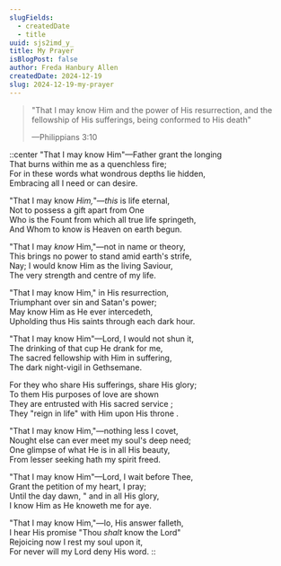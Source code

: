 ```yaml
---
slugFields:
  - createdDate
  - title
uuid: sjs2imd_y_
title: My Prayer
isBlogPost: false
author: Freda Hanbury Allen
createdDate: 2024-12-19
slug: 2024-12-19-my-prayer
---
```

> "That I may know Him and the power of His resurrection, and the fellowship of His sufferings, being conformed to His death"
>
> —Philippians 3:10

::center
"That I may know Him"—Father grant the longing\
That burns within me as a quenchless fire;\
For in these words what wondrous depths lie hidden,\
Embracing all I need or can desire.

"That I may know *Him,*"—*this* is life eternal,\
Not to possess a gift apart from One\
Who is the Fount from which all true life springeth,\
And Whom to know is Heaven on earth begun.

"That I may *know* Him,"—not in name or theory,\
This brings no power to stand amid earth's strife,\
Nay; I would know Him as the living Saviour,\
The very strength and centre of my life.

"That I may know Him," in His resurrection,\
Triumphant over sin and Satan's power;\
May know Him as He ever intercedeth,\
Upholding thus His saints through each dark hour.

"That I may know Him"—Lord, I would not shun it,\
The drinking of that cup He drank for me,\
The sacred fellowship with Him in suffering,\
The dark night-vigil in Gethsemane.

For they who share His sufferings, share His glory;\
To them His purposes of love are shown\
They are entrusted with His sacred service ;\
They "reign in life" with Him upon His throne .

"That I may know Him,"—nothing less I covet,\
Nought else can ever meet my soul's deep need;\
One glimpse of what He is in all His beauty,\
From lesser seeking hath my spirit freed.

"That I may know Him"—Lord, I wait before Thee,\
Grant the petition of my heart, I pray;\
Until the day dawn, " and in all His glory,\
I know Him as He knoweth me for aye.

"That I may know Him,"—lo, His answer falleth,\
I hear His promise "Thou *shalt* know the Lord"\
Rejoicing now I rest my soul upon it,\
For never will my Lord deny His word.
::
